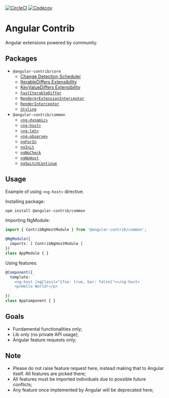 [![CircleCI](https://img.shields.io/circleci/project/github/trotyl/angular-contrib.svg)](https://circleci.com/gh/trotyl/angular-contrib)
[![Codecov](https://img.shields.io/codecov/c/github/trotyl/angular-contrib.svg)](https://codecov.io/gh/trotyl/angular-contrib)


# Angular Contrib

Angular extensions powered by community.

## Packages

+ `@angular-contrib/core`
  + [Change Detection Scheduler][ChangeDetectionScheduler]
  + [IterableDiffers Extensibility][IterableDiffersExtensibility]
  + [KeyValueDiffers Extensibility][KeyValueDiffersExtensibility]
  + [`FastIterableDiffer`][FastIterableDiffer]
  + [`RendererExtensionInterceptor`][RendererExtensionInterceptor]
  + [`RenderInterceptor`][RenderInterceptor]
  + [`Styling`][Styling]
+ `@angular-contrib/common`
  + [`<ng-dynamic>`][NgDynamic]
  + [`<ng-host>`][NgHost]
  + [`<ng-let>`][NgLet]
  + [`<ng-observe>`][NgObserve]
  + [`ngForIn`][NgForIn]
  + [`ngInit`][NgInit]
  + [`ngNoCheck`][NgNoCheck]
  + [`ngNoHost`][NgNoHost]
  + [`ngSwitchContinue`][NgSwitchContinue]

## Usage

Example of using `<ng-host>` directive.

Installing package:

```bash
npm install @angular-contrib/common
```

Importing NgModule:

```typescript
import { ContribNgHostModule } from '@angular-contrib/common';

@NgModule({
  imports: [ ContribNgHostModule ]
})
class AppModule { }
```

Using features:

```typescript
@Component({
  template: `
    <ng-host [ngClass]="{foo: true, bar: false}"></ng-host>
    <p>Hello World!</p>
  `
})
class AppComponent { }
```

## Goals

+ Fundamental functionalities only;
+ Lib only (no private API usage);
+ Angular feature requests only;

## Note

+ Please do not raise feature request here, instead making that to Angular itself. All features are picked there;
+ All features must be imported individuals due to possible future conflicts;
+ Any feature once implemented by Angular will be deprecated here;


[ChangeDetectionScheduler]: https://github.com/trotyl/angular-contrib/tree/master/projects/core/src/change-detection-scheduler
[FastIterableDiffer]: https://github.com/trotyl/angular-contrib/tree/master/projects/core/src/fast-iterable-differ
[IterableDiffersExtensibility]: https://github.com/trotyl/angular-contrib/tree/master/projects/core/src/iterable-differs
[KeyValueDiffersExtensibility]: https://github.com/trotyl/angular-contrib/tree/master/projects/core/src/key-value-differs
[RendererExtensionInterceptor]: https://github.com/trotyl/angular-contrib/tree/master/projects/core/src/render-extension
[RenderInterceptor]: https://github.com/trotyl/angular-contrib/tree/master/projects/core/src/render-intercept
[Styling]: https://github.com/trotyl/angular-contrib/tree/master/projects/core/src/styling
[NgDynamic]: https://github.com/trotyl/angular-contrib/tree/master/projects/common/src/ng-dynamic
[NgForIn]: https://github.com/trotyl/angular-contrib/tree/master/projects/common/src/ng-for-in
[NgHost]: https://github.com/trotyl/angular-contrib/tree/master/projects/common/src/ng-host
[NgInit]: https://github.com/trotyl/angular-contrib/tree/master/projects/common/src/ng-init
[NgLet]: https://github.com/trotyl/angular-contrib/tree/master/projects/common/src/ng-let
[NgNoCheck]: https://github.com/trotyl/angular-contrib/tree/master/projects/common/src/ng-no-check
[NgNoHost]: https://github.com/trotyl/angular-contrib/tree/master/projects/common/src/ng-no-host
[NgObserve]: https://github.com/trotyl/angular-contrib/tree/master/projects/common/src/ng-observe
[NgSwitchContinue]: https://github.com/trotyl/angular-contrib/tree/master/projects/common/src/ng-switch-continue
